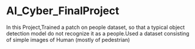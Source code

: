 # AI_Cyber_FinalProject
In this Project,Trained a patch on people dataset, so that a typical object detection model do not recognize it as a people.Used a dataset consisting of simple images  of Human (mostly of pedestrian)

